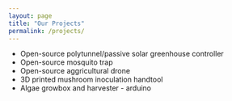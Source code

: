 ```yaml
---
layout: page
title: "Our Projects"
permalink: /projects/
---
```


- Open-source polytunnel/passive solar greenhouse controller
- Open-source mosquito trap
- Open-source aggricultural drone
- 3D printed mushroom inoculation handtool
- Algae growbox and harvester - arduino